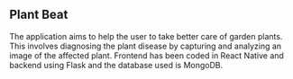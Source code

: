## Plant Beat 

The application aims to help the user to take better care of garden plants. 
This involves diagnosing the plant disease by capturing and analyzing an image of the affected plant. Frontend has been coded in React Native and backend using Flask and the database used is MongoDB.
